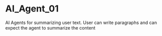 # AI_Agent_01
AI Agents for summarizing user text. User can write paragraphs and can expect the agent to summarize the content
